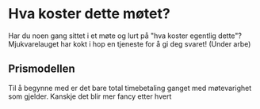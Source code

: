 # Hva koster dette møtet?
Har du noen gang sittet i et møte og lurt på "hva koster egentlig dette"? Mjukvarelauget har kokt i hop en tjeneste for å gi deg svaret!
(Under arbe)

## Prismodellen
Til å begynne med er det bare total timebetaling ganget med møtevarighet som gjelder. Kanskje det blir mer fancy etter hvert
